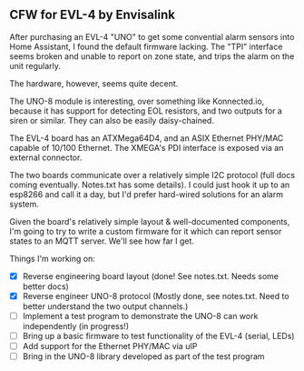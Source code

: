 CFW for EVL-4 by Envisalink
---

After purchasing an EVL-4 "UNO" to get some convential alarm sensors into Home Assistant,
I found the default firmware lacking. The "TPI" interface seems broken and unable to report on zone state,
and trips the alarm on the unit regularly.

The hardware, however, seems quite decent.

The UNO-8 module is interesting, over something like Konnected.io, because it has support for
detecting EOL resistors, and two outputs for a siren or similar. They can also be easily daisy-chained.

The EVL-4 board has an ATXMega64D4, and an ASIX Ethernet PHY/MAC capable of 10/100 Ethernet. The XMEGA's PDI interface is exposed via an external connector.

The two boards communicate over a relatively simple I2C protocol (full docs coming eventually. Notes.txt has some details).
I could just hook it up to an esp8266 and call it a day, but I'd prefer hard-wired solutions for an alarm system.

Given the board's relatively simple layout & well-documented components, I'm going to try to write a custom firmware for it
which can report sensor states to an MQTT server. We'll see how far I get.

Things I'm working on:

- [x] Reverse engineering board layout (done! See notes.txt. Needs some better docs)
- [x] Reverse engineer UNO-8 protocol (Mostly done, see notes.txt. Need to better understand the two output channels.)
- [ ] Implement a test program to demonstrate the UNO-8 can work independently (in progress!)
- [ ] Bring up a basic firmware to test functionality of the EVL-4 (serial, LEDs)
- [ ] Add support for the Ethernet PHY/MAC via uIP
- [ ] Bring in the UNO-8 library developed as part of the test program
